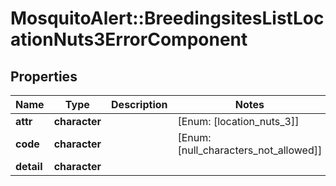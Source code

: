 # MosquitoAlert::BreedingsitesListLocationNuts3ErrorComponent


## Properties
Name | Type | Description | Notes
------------ | ------------- | ------------- | -------------
**attr** | **character** |  | [Enum: [location_nuts_3]] 
**code** | **character** |  | [Enum: [null_characters_not_allowed]] 
**detail** | **character** |  | 


